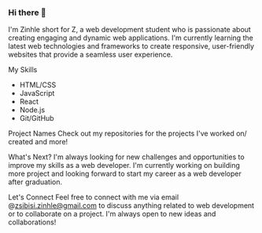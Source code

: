 ### Hi there 👋

I'm Zinhle short for Z, a web development student who is passionate about creating engaging and dynamic web applications. I'm currently learning the latest web technologies and frameworks to create responsive, user-friendly websites that provide a seamless user experience.

My Skills
- HTML/CSS
- JavaScript
- React
- Node.js
- Git/GitHub

Project Names
Check out my repositories for the projects I've worked on/ created and more!

What's Next?
I'm always looking for new challenges and opportunities to improve my skills as a web developer. I'm currently working on building more project and looking forward to start my career as a web developer after graduation.

Let's Connect
Feel free to connect with me via email @zsibisi.zinhle@gmail.com  to discuss anything related to web development or to collaborate on a project. I'm always open to new ideas and collaborations!
